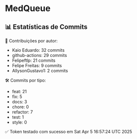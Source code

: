 # MedQueue
<!-- COMMIT_STATS_START -->
## 📊 Estatísticas de Commits

👤 Contribuições por autor:
- Kaio Eduardo: 32 commits
- github-actions: 29 commits
- Felipeftlp: 21 commits
- Felipe Freitas: 9 commits
- AllysonGustavo1: 2 commits

🛠️ Commits por tipo:
- feat: 21
- fix: 5
- docs: 3
- chore: 0
- refactor: 7
- test: 1
- style: 0
<!-- COMMIT_STATS_END -->
✅ Token testado com sucesso em Sat Apr  5 16:57:24 UTC 2025

